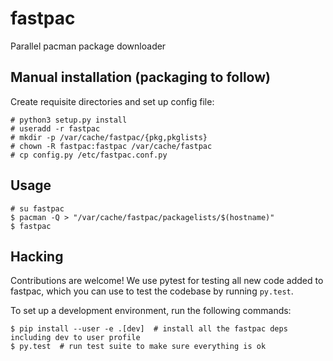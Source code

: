 # fastpac
Parallel pacman package downloader

## Manual installation (packaging to follow)
Create requisite directories and set up config file:

```
# python3 setup.py install
# useradd -r fastpac
# mkdir -p /var/cache/fastpac/{pkg,pkglists}
# chown -R fastpac:fastpac /var/cache/fastpac
# cp config.py /etc/fastpac.conf.py
```

## Usage

```
# su fastpac
$ pacman -Q > "/var/cache/fastpac/packagelists/$(hostname)"
$ fastpac
```

## Hacking

Contributions are welcome! We use pytest for testing all new code added to
fastpac, which you can use to test the codebase by running `py.test`.

To set up a development environment, run the following commands:

```
$ pip install --user -e .[dev]  # install all the fastpac deps including dev to user profile
$ py.test  # run test suite to make sure everything is ok
```

